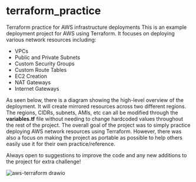 # terraform_practice
Terraform practice for AWS infrastructure deployments
This is an example deployment project for AWS using Terraform.  It focuses on deploying various network resources including:
- VPCs
- Public and Private Subnets
- Custom Security Groups
- Custom Route Tables
- EC2 Creation
- NAT Gateways
- Internet Gateways

As seen below, there is a diagram showing the high-level overview of the deployment.
It will create mirrored resources across two different regions.  The regions, CIDRs, subnets, AMIs, etc can all be modified through the **variables.tf** file without needing to change hardcoded values throughout the rest of the project.
The overall goal of the project was to simply practice deploying AWS network resources using Terraform.  However, there was also a focus on making the project as portable as possible to help others easily use it for their own practice/reference.

Always open to suggestions to improve the code and any new additions to the project for extra challenge!



![aws-terraform drawio](https://user-images.githubusercontent.com/107229102/188531311-93e1dc1b-554e-4fd9-8fe7-98be3b590000.png)

